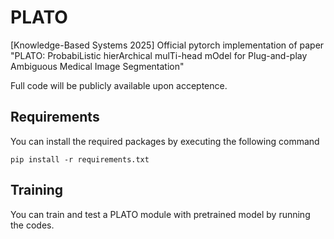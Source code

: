 # PLATO
[Knowledge-Based Systems 2025] Official pytorch implementation of paper "PLATO: ProbabiListic hierArchical mulTi-head mOdel for Plug-and-play Ambiguous Medical Image Segmentation"

Full code will be publicly available upon acceptence.


## Requirements
You can install the required packages by executing the following command
```
pip install -r requirements.txt
```

## Training
You can train and test a PLATO module with pretrained model by running the codes.
